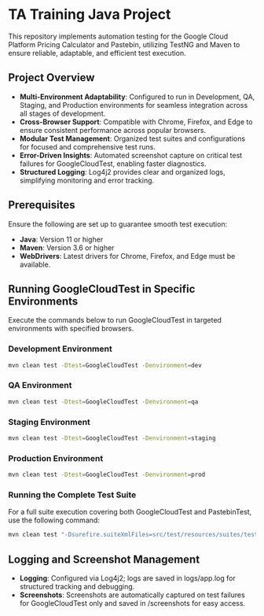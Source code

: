 # TA Training Java Project

This repository implements automation testing for the Google Cloud Platform Pricing Calculator and Pastebin, utilizing TestNG and Maven to ensure reliable, adaptable, and efficient test execution.

## Project Overview

- **Multi-Environment Adaptability**: Configured to run in Development, QA, Staging, and Production environments for seamless integration across all stages of development.
- **Cross-Browser Support**: Compatible with Chrome, Firefox, and Edge to ensure consistent performance across popular browsers.
- **Modular Test Management**: Organized test suites and configurations for focused and comprehensive test runs.
- **Error-Driven Insights**: Automated screenshot capture on critical test failures for GoogleCloudTest, enabling faster diagnostics.
- **Structured Logging**: Log4j2 provides clear and organized logs, simplifying monitoring and error tracking.

## Prerequisites

Ensure the following are set up to guarantee smooth test execution:

- **Java**: Version 11 or higher
- **Maven**: Version 3.6 or higher
- **WebDrivers**: Latest drivers for Chrome, Firefox, and Edge must be available.

## Running GoogleCloudTest in Specific Environments


Execute the commands below to run GoogleCloudTest in targeted environments with specified browsers.

### Development Environment

```bash
mvn clean test -Dtest=GoogleCloudTest -Denvironment=dev
```

### QA Environment

```bash
mvn clean test -Dtest=GoogleCloudTest -Denvironment=qa
```

### Staging Environment

```bash
mvn clean test -Dtest=GoogleCloudTest -Denvironment=staging
```

### Production Environment

```bash
mvn clean test -Dtest=GoogleCloudTest -Denvironment=prod
```

### Running the Complete Test Suite

For a full suite execution covering both GoogleCloudTest and PastebinTest, use the following command:

```bash
mvn clean test "-Dsurefire.suiteXmlFiles=src/test/resources/suites/testng-all.xml" -Denvironment=dev
```

## Logging and Screenshot Management

- **Logging**: Configured via Log4j2; logs are saved in logs/app.log for structured tracking and debugging.
- **Screenshots**: Screenshots are automatically captured on test failures for GoogleCloudTest only and saved in /screenshots for easy access.
